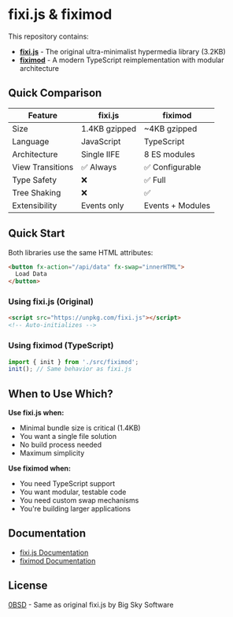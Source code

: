 # fixi.js & fiximod

This repository contains:

- **[fixi.js](./fixi/)** - The original ultra-minimalist hypermedia library (3.2KB)
- **[fiximod](./src/fiximod/)** - A modern TypeScript reimplementation with modular architecture

## Quick Comparison

| Feature | fixi.js | fiximod |
|---------|---------|---------|
| Size | 1.4KB gzipped | ~4KB gzipped |
| Language | JavaScript | TypeScript |
| Architecture | Single IIFE | 8 ES modules |
| View Transitions | ✅ Always | ✅ Configurable |
| Type Safety | ❌ | ✅ Full |
| Tree Shaking | ❌ | ✅ |
| Extensibility | Events only | Events + Modules |

## Quick Start

Both libraries use the same HTML attributes:

```html
<button fx-action="/api/data" fx-swap="innerHTML">
  Load Data
</button>
```

### Using fixi.js (Original)

```html
<script src="https://unpkg.com/fixi.js"></script>
<!-- Auto-initializes -->
```

### Using fiximod (TypeScript)

```typescript
import { init } from './src/fiximod';
init(); // Same behavior as fixi.js
```

## When to Use Which?

**Use fixi.js when:**

- Minimal bundle size is critical (1.4KB)
- You want a single file solution
- No build process needed
- Maximum simplicity

**Use fiximod when:**

- You need TypeScript support
- You want modular, testable code
- You need custom swap mechanisms
- You're building larger applications

## Documentation

- [fixi.js Documentation](./fixi/README.md)
- [fiximod Documentation](./src/fiximod/README.md)

## License

[0BSD](LICENSE) - Same as original fixi.js by Big Sky Software
